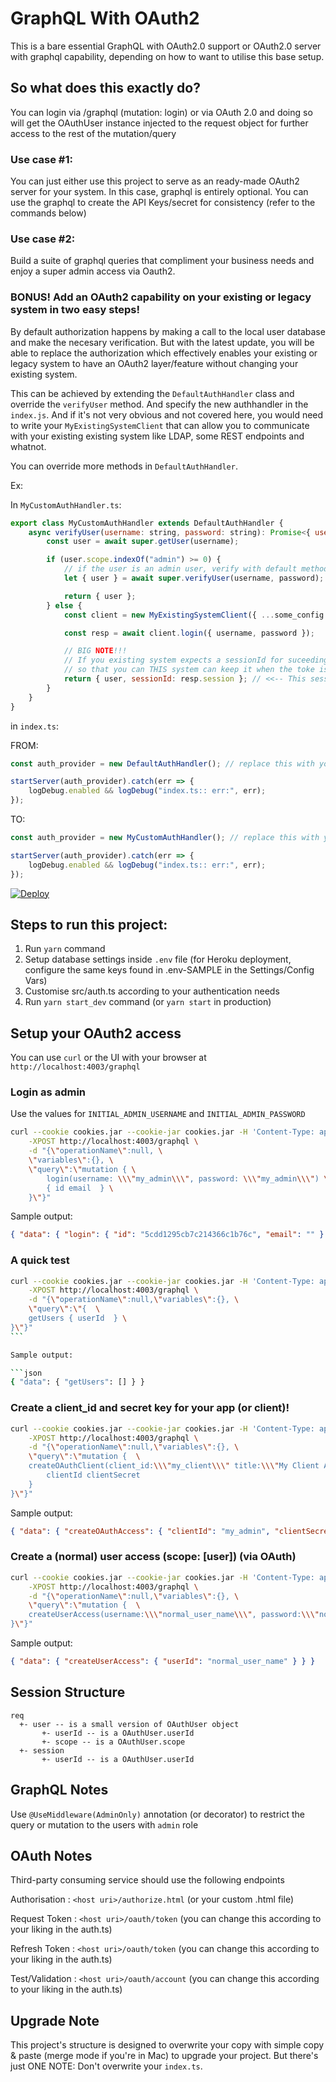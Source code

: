 # GraphQL With OAuth2

This is a bare essential GraphQL with OAuth2.0 support or OAuth2.0 server with graphql capability, depending on how to want to utilise this base setup.

## So what does this exactly do?

You can login via /graphql (mutation: login) or via OAuth 2.0 and doing so will get the OAuthUser instance injected to the request object for further access to the rest of the mutation/query

### Use case #1:

You can just either use this project to serve as an ready-made OAuth2 server for your system. In this case, graphql is entirely optional. You can use the graphql to create the API Keys/secret for consistency (refer to the commands below)

### Use case #2:

Build a suite of graphql queries that compliment your business needs and enjoy a super admin access via Oauth2.

### BONUS! Add an OAuth2 capability on your existing or legacy system in two easy steps!

By default authorization happens by making a call to the local user database and make the necesary verification. But with the latest update, you will be able to replace the authorization which effectively enables your existing or legacy system to have an OAuth2 layer/feature without changing your existing system.

This can be achieved by extending the `DefaultAuthHandler` class and override the `verifyUser` method. And specify the new authhandler in the `index.js`. And if it's not very obvious and not covered here, you would need to write your `MyExistingSystemClient` that can allow you to communicate with your existing existing system like LDAP, some REST endpoints and whatnot.

You can override more methods in `DefaultAuthHandler`.

Ex:

In `MyCustomAuthHandler.ts`:

```javascript
export class MyCustomAuthHandler extends DefaultAuthHandler {
	async verifyUser(username: string, password: string): Promise<{ user: OAuthUser, sessionId?: string }> {
		const user = await super.getUser(username);

		if (user.scope.indexOf("admin") >= 0) {
			// if the user is an admin user, verify with default method
			let { user } = await super.verifyUser(username, password);

			return { user };
		} else {
			const client = new MyExistingSystemClient({ ...some_config });

			const resp = await client.login({ username, password });

			// BIG NOTE!!!
			// If you existing system expects a sessionId for suceeding calls, you should return it
			// so that you can THIS system can keep it when the toke is refreshed
			return { user, sessionId: resp.session }; // <<-- This sessionId will be tied to the OAuth token
		}
	}
}
```

in `index.ts`:

FROM:

```javascript
const auth_provider = new DefaultAuthHandler(); // replace this with your custom auth provider

startServer(auth_provider).catch(err => {
	logDebug.enabled && logDebug("index.ts:: err:", err);
});
```

TO:

```javascript
const auth_provider = new MyCustomAuthHandler(); // replace this with your custom auth provider

startServer(auth_provider).catch(err => {
	logDebug.enabled && logDebug("index.ts:: err:", err);
});
```

[![Deploy](https://www.herokucdn.com/deploy/button.svg)](https://heroku.com/deploy)

## Steps to run this project:

1. Run `yarn` command
2. Setup database settings inside `.env` file (for Heroku deployment, configure the same keys found in .env-SAMPLE in the Settings/Config Vars)
3. Customise src/auth.ts according to your authentication needs
4. Run `yarn start_dev` command (or `yarn start` in production)

## Setup your OAuth2 access

You can use `curl` or the UI with your browser at `http://localhost:4003/graphql`

### Login as admin

Use the values for `INITIAL_ADMIN_USERNAME` and `INITIAL_ADMIN_PASSWORD`

```bash
curl --cookie cookies.jar --cookie-jar cookies.jar -H 'Content-Type: application/json' \
    -XPOST http://localhost:4003/graphql \
    -d "{\"operationName\":null, \
    \"variables\":{}, \
    \"query\":\"mutation { \
        login(username: \\\"my_admin\\\", password: \\\"my_admin\\\") \
        { id email  } \
    }\"}"
```

Sample output:

```json
{ "data": { "login": { "id": "5cdd1295cb7c214366c1b76c", "email": "" } } }
```

### A quick test

````bash
curl --cookie cookies.jar --cookie-jar cookies.jar -H 'Content-Type: application/json' \
    -XPOST http://localhost:4003/graphql \
    -d "{\"operationName\":null,\"variables\":{}, \
    \"query\":\"{  \
    getUsers { userId  } \
}\"}"
```

Sample output:

```json
{ "data": { "getUsers": [] } }
````

### Create a client_id and secret key for your app (or client)!

```bash
curl --cookie cookies.jar --cookie-jar cookies.jar -H 'Content-Type: application/json' \
    -XPOST http://localhost:4003/graphql \
    -d "{\"operationName\":null,\"variables\":{}, \
    \"query\":\"mutation {  \
    createOAuthClient(client_id:\\\"my_client\\\" title:\\\"My Client Access\\\") {
        clientId clientSecret
    }
}\"}"
```

Sample output:

```json
{ "data": { "createOAuthAccess": { "clientId": "my_admin", "clientSecret": "c4d226c99081d984562c55a74bfc245b2ad21a70a441873b102e15b521c2a7da" } } }
```

### Create a (normal) user access (scope: [user]) (via OAuth)

```bash
curl --cookie cookies.jar --cookie-jar cookies.jar -H 'Content-Type: application/json' \
    -XPOST http://localhost:4003/graphql \
    -d "{\"operationName\":null,\"variables\":{}, \
    \"query\":\"mutation {  \
    createUserAccess(username:\\\"normal_user_name\\\", password:\\\"normal_user_password\\\") { userId } \
}\"}"
```

Sample output:

```json
{ "data": { "createUserAccess": { "userId": "normal_user_name" } } }
```

## Session Structure

    req
      +- user -- is a small version of OAuthUser object
           +- userId -- is a OAuthUser.userId
           +- scope -- is a OAuthUser.scope
      +- session
           +- userId -- is a OAuthUser.userId

## GraphQL Notes

Use `@UseMiddleware(AdminOnly)` annotation (or decorator) to restrict the query or mutation to the users with `admin` role

## OAuth Notes

Third-party consuming service should use the following endpoints

Authorisation : `<host uri>/authorize.html` (or your custom .html file)

Request Token : `<host uri>/oauth/token` (you can change this according to your liking in the auth.ts)

Refresh Token : `<host uri>/oauth/token` (you can change this according to your liking in the auth.ts)

Test/Validation : `<host uri>/oauth/account` (you can change this according to your liking in the auth.ts)

## Upgrade Note

This project's structure is designed to overwrite your copy with simple copy & paste (merge mode if you're in Mac) to upgrade your project. But there's just ONE NOTE: Don't overwrite your `index.ts`.

